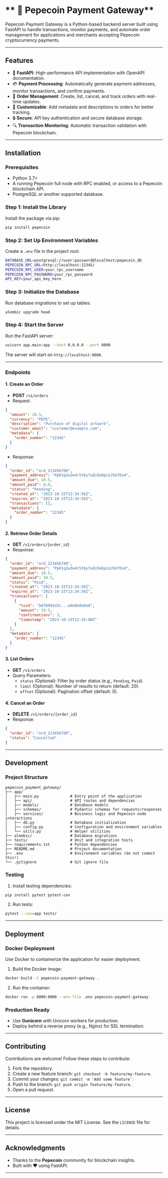 
# ** 🐸 Pepecoin Payment Gateway**

Pepecoin Payment Gateway is a Python-based backend server built using FastAPI to handle transactions, monitor payments, and automate order management for applications and merchants accepting Pepecoin cryptocurrency payments.

---

## **Features**

- 🚀 **FastAPI**: High-performance API implementation with OpenAPI documentation.
- 💳 **Payment Processing**: Automatically generate payment addresses, monitor transactions, and confirm payments.
- 🔄 **Order Management**: Create, list, cancel, and track orders with real-time updates.
- 🔧 **Customizable**: Add metadata and descriptions to orders for better tracking.
- 🔒 **Secure**: API key authentication and secure database storage.
- 🔍 **Transaction Monitoring**: Automatic transaction validation with Pepecoin blockchain.

---

## **Installation**

### **Prerequisites**

- Python 3.7+
- A running Pepecoin full node with RPC enabled, or access to a Pepecoin blockchain API.
- PostgreSQL or another supported database.

### **Step 1: Install the Library**

Install the package via pip:

```bash
pip install pepecoin
```

### **Step 2: Set Up Environment Variables**

Create a `.env` file in the project root:

```bash
DATABASE_URL=postgresql://user:password@localhost/pepecoin_db
PEPECOIN_RPC_URL=http://localhost:12345/
PEPECOIN_RPC_USER=your_rpc_username
PEPECOIN_RPC_PASSWORD=your_rpc_password
API_KEY=your_api_key_here
```

### **Step 3: Initialize the Database**

Run database migrations to set up tables:

```bash
alembic upgrade head
```

### **Step 4: Start the Server**

Run the FastAPI server:

```bash
uvicorn app.main:app --host 0.0.0.0 --port 8000
```

The server will start on `http://localhost:8000`.

---


### **Endpoints**

#### **1. Create an Order**

- **POST** `/v1/orders`
- Request:

```json
{
  "amount": 10.5,
  "currency": "PEPE",
  "description": "Purchase of digital artwork",
  "customer_email": "customer@example.com",
  "metadata": {
    "order_number": "12345"
  }
}
```

- Response:

```json
{
  "order_id": "ord_123456789",
  "payment_address": "PpK1q2w3e4r5t6y7u8i9o0pLkJhGfDsA",
  "amount_due": 10.5,
  "amount_paid": 0.0,
  "status": "Pending",
  "created_at": "2023-10-15T12:34:56Z",
  "expires_at": "2023-10-15T13:34:56Z",
  "transactions": [],
  "metadata": {
    "order_number": "12345"
  }
}
```

#### **2. Retrieve Order Details**

- **GET** `/v1/orders/{order_id}`
- Response:

```json
{
  "order_id": "ord_123456789",
  "payment_address": "PpK1q2w3e4r5t6y7u8i9o0pLkJhGfDsA",
  "amount_due": 10.5,
  "amount_paid": 10.5,
  "status": "Paid",
  "created_at": "2023-10-15T12:34:56Z",
  "expires_at": "2023-10-15T13:34:56Z",
  "transactions": [
    {
      "txid": "b6f6991d3c...e8e8e8e8e8",
      "amount": 10.5,
      "confirmations": 3,
      "timestamp": "2023-10-15T12:35:00Z"
    }
  ],
  "metadata": {
    "order_number": "12345"
  }
}
```

#### **3. List Orders**

- **GET** `/v1/orders`
- Query Parameters:
  - `status` (Optional): Filter by order status (e.g., `Pending`, `Paid`).
  - `limit` (Optional): Number of results to return (default: 20).
  - `offset` (Optional): Pagination offset (default: 0).

#### **4. Cancel an Order**

- **DELETE** `/v1/orders/{order_id}`
- Response:

```json
{
  "order_id": "ord_123456789",
  "status": "Cancelled"
}
```

---

## **Development**

### **Project Structure**

```plaintext
pepecoin_payment_gateway/
├── app/
│   ├── main.py              # Entry point of the application
│   ├── api/                 # API routes and dependencies
│   ├── models/              # Database models
│   ├── schemas/             # Pydantic schemas for requests/responses
│   ├── services/            # Business logic and Pepecoin node interactions
│   ├── db.py                # Database initialization
│   ├── config.py            # Configuration and environment variables
│   └── utils.py             # Helper utilities
├── alembic/                 # Database migrations
├── tests/                   # Unit and integration tests
├── requirements.txt         # Python dependencies
├── README.md                # Project documentation
├── .env                     # Environment variables (do not commit this!)
└── .gitignore               # Git ignore file
```

### **Testing**

1. Install testing dependencies:

```bash
pip install pytest pytest-cov
```

2. Run tests:

```bash
pytest --cov=app tests/
```

---

## **Deployment**

### **Docker Deployment**

Use Docker to containerize the application for easier deployment.

1. Build the Docker image:

```bash
docker build -t pepecoin-payment-gateway .
```

2. Run the container:

```bash
docker run -p 8000:8000 --env-file .env pepecoin-payment-gateway
```

### **Production Ready**

- Use **Gunicorn** with Uvicorn workers for production.
- Deploy behind a reverse proxy (e.g., Nginx) for SSL termination.

---

## **Contributing**

Contributions are welcome! Follow these steps to contribute:

1. Fork the repository.
2. Create a new feature branch: `git checkout -b feature/my-feature`.
3. Commit your changes: `git commit -m 'Add some feature'`.
4. Push to the branch: `git push origin feature/my-feature`.
5. Open a pull request.

---

## **License**

This project is licensed under the MIT License. See the `LICENSE` file for details.

---

## **Acknowledgments**

- Thanks to the **Pepecoin** community for blockchain insights.
- Built with ❤️ using FastAPI.

---



